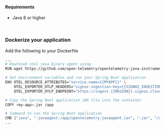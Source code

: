 
#### Requirements
- Java 8 or higher

&nbsp;

### Dockerize your application

Add the following to your Dockerfile

```bash
...
# Download otel java binary agent using 
RUN wget https://github.com/open-telemetry/opentelemetry-java-instrumentation/releases/latest/download/opentelemetry-javaagent.jar -O opentelemetry-javaagent.jar

# Set environment variables and run your Spring Boot application
ENV OTEL_RESOURCE_ATTRIBUTES="service.name={{MYAPP}}" \
    OTEL_EXPORTER_OTLP_HEADERS="signoz-ingestion-key={{SIGNOZ_INGESTION_KEY}}" \
    OTEL_EXPORTER_OTLP_ENDPOINT="https://ingest.{{REGION}}.signoz.cloud:443"

# Copy the Spring Boot application JAR file into the container
COPY <my-app>.jar /app

# Command to run the Spring Boot application
CMD ["java", "-javaagent:/app/opentelemetry-javaagent.jar", "-jar", "/app/<my-app>.jar"]
...
```
